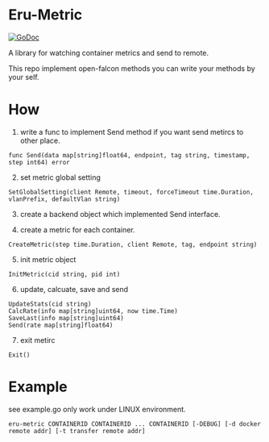 Eru-Metric
==========

[![GoDoc](https://godoc.org/github.com/HunanTV/eru-metric?status.svg)](https://godoc.org/github.com/HunanTV/eru-metric)

A library for watching container metrics and send to remote.

This repo implement open-falcon methods you can write your methods by your self.

How
===

1. write a func to implement Send method if you want send metircs to other place.

```
func Send(data map[string]float64, endpoint, tag string, timestamp, step int64) error
```

2. set metric global setting

```
SetGlobalSetting(client Remote, timeout, forceTimeout time.Duration, vlanPrefix, defaultVlan string)
```

3. create a backend object which implemented Send interface.

4. create a metric for each container.

```
CreateMetric(step time.Duration, client Remote, tag, endpoint string)
```

5. init metric object

```
InitMetric(cid string, pid int)
```

6. update, calcuate, save and send

```
UpdateStats(cid string)
CalcRate(info map[string]uint64, now time.Time)
SaveLast(info map[string]uint64)
Send(rate map[string]float64)
```

7. exit metirc

```
Exit()
```

Example
=======

see example.go only work under LINUX environment.

```
eru-metric CONTAINERID CONTAINERID ... CONTAINERID [-DEBUG] [-d docker remote addr] [-t transfer remote addr]
```

